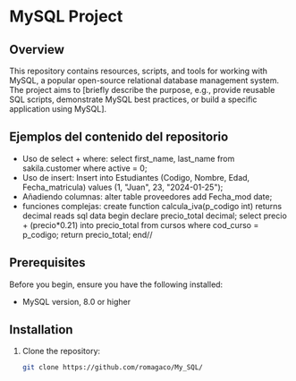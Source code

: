 # MySQL Project

## Overview
This repository contains resources, scripts, and tools for working with MySQL, a popular open-source relational database management system. The project aims to [briefly describe the purpose, e.g., provide reusable SQL scripts, demonstrate MySQL best practices, or build a specific application using MySQL].

## Ejemplos del contenido del repositorio
- Uso de select + where: select first_name, last_name from sakila.customer where active = 0;
- Uso de insert: Insert into Estudiantes  (Codigo, Nombre, Edad, Fecha_matricula) values (1, "Juan", 23, "2024-01-25");
- Añadiendo columnas: alter table proveedores add Fecha_mod date;
- funciones complejas: create function calcula_iva(p_codigo int)
returns decimal reads sql data
begin
	declare precio_total decimal;
		select precio + (precio*0.21) into precio_total 
			from cursos where cod_curso = p_codigo;
    return precio_total;
end//

## Prerequisites
Before you begin, ensure you have the following installed:
- MySQL version, 8.0 or higher

## Installation
1. Clone the repository:
   ```bash
   git clone https://github.com/romagaco/My_SQL/
